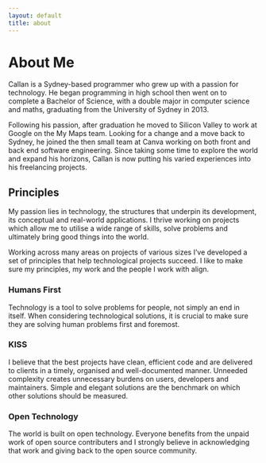 ```yaml
---
layout: default
title: about
---
```


<script>
	window.addEventListener('DOMContentLoaded', (event) => {
		let textCursor = animatedCursor(`.wrapper *`, (t)=>{
				let r = t.split(" ");
				for (let i = 0; i < r.length - 1; i++) r[i]+= " ";
				return r;
			}, 30);
		window.requestAnimationFrame(textCursor.play);
	});
</script>

# About Me

Callan is a Sydney-based programmer who grew up with a passion for technology. He began programming in high school then went on to complete a Bachelor of Science, with a double major in computer science and maths, graduating from the University of Sydney in 2013.

Following his passion, after graduation he moved to Silicon Valley to work at Google on the My Maps team. Looking for a change and a move back to Sydney, he joined the then small team at Canva working on both front and back end software engineering. Since taking some time to explore the world and expand his horizons, Callan is now putting his varied experiences into his freelancing projects.

## Principles

My passion lies in technology, the structures that underpin its development, its conceptual and real-world applications. I thrive working on projects which allow me to utilise a wide range of skills, solve problems and ultimately bring good things into the world.

Working across many areas on projects of various sizes I’ve developed a set of principles that help technological projects succeed. I like to make sure my principles, my work and the people I work with align.

### Humans First

Technology is a tool to solve problems for people, not simply an end in itself. When considering technological solutions, it is crucial to make sure they are solving human problems first and foremost.

### KISS

I believe that the best projects have clean, efficient code and are delivered to clients in a timely, organised and well-documented manner. Unneeded complexity creates unnecessary burdens on users, developers and maintainers. Simple and elegant solutions are the benchmark on which other solutions should be measured.

### Open Technology

The world is built on open technology. Everyone benefits from the unpaid work of open source contributers and I strongly believe in acknowledging that work and giving back to the open source community.
